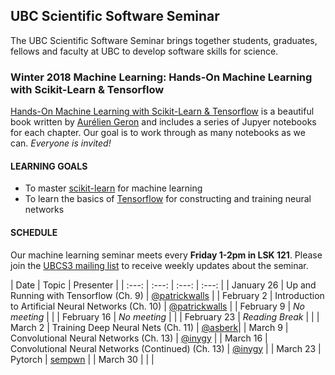 ## UBC Scientific Software Seminar

The UBC Scientific Software Seminar brings together students, graduates, fellows and faculty at UBC to develop software skills for science.

### Winter 2018 Machine Learning: Hands-On Machine Learning with Scikit-Learn & Tensorflow

[Hands-On Machine Learning with Scikit-Learn & Tensorflow](https://github.com/ageron/handson-ml) is a beautiful book written by [Aurélien Geron](https://github.com/ageron) and includes a series of Jupyer notebooks for each chapter. Our goal is to work through as many notebooks as we can. *Everyone is invited!*

#### LEARNING GOALS

* To master [scikit-learn](http://scikit-learn.org/stable/) for machine learning
* To learn the basics of [Tensorflow](https://www.tensorflow.org/) for constructing and training neural networks

#### SCHEDULE

Our machine learning seminar meets every **Friday 1-2pm in LSK 121**. Please join the [UBCS3 mailing list](https://ubc.ca1.qualtrics.com/jfe/form/SV_6VCa1EYL5xjlUQ5) to receive weekly updates about the seminar.


| Date | Topic | Presenter |
| :---: | :---: | :---: | :---: |
| January 26 | Up and Running with Tensorflow (Ch. 9) | [@patrickwalls](https://github.com/patrickwalls) |
| February 2 | Introduction to Artificial Neural Networks (Ch. 10) | [@patrickwalls](https://github.com/patrickwalls) |
| February 9 | *No meeting* |  |
| February 16 | *No meeting* |  |
| February 23 | *Reading Break*  | |
| March 2 | Training Deep Neural Nets (Ch. 11) | [@asberk](https://github.com/asberk)|
| March 9 | Convolutional Neural Networks (Ch. 13) | [@inygy](https://github.com/inygy) |
| March 16 | Convolutional Neural Networks (Continued) (Ch. 13) | [@inygy](https://github.com/inygy) |
| March 23 | Pytorch | [sempwn](https://github.com/sempwn) |
| March 30 | | |
